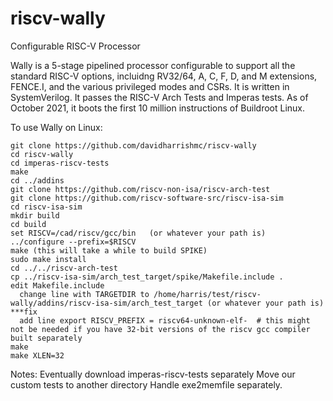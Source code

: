 # riscv-wally
Configurable RISC-V Processor

Wally is a 5-stage pipelined processor configurable to support all the standard RISC-V options, incluidng RV32/64, A, C, F, D, and M extensions, FENCE.I, and the various privileged modes and CSRs.  It is written in SystemVerilog.  It passes the RISC-V Arch Tests and Imperas tests.  As of October 2021, it boots the first 10 million instructions of Buildroot Linux.

To use Wally on Linux:

```
git clone https://github.com/davidharrishmc/riscv-wally
cd riscv-wally
cd imperas-riscv-tests
make
cd ../addins
git clone https://github.com/riscv-non-isa/riscv-arch-test
git clone https://github.com/riscv-software-src/riscv-isa-sim
cd riscv-isa-sim
mkdir build
cd build
set RISCV=/cad/riscv/gcc/bin   (or whatever your path is)
../configure --prefix=$RISCV
make (this will take a while to build SPIKE)
sudo make install
cd ../../riscv-arch-test
cp ../riscv-isa-sim/arch_test_target/spike/Makefile.include .
edit Makefile.include
  change line with TARGETDIR to /home/harris/test/riscv-wally/addins/riscv-isa-sim/arch_test_target (or whatever your path is) ***fix
  add line export RISCV_PREFIX = riscv64-unknown-elf-  # this might not be needed if you have 32-bit versions of the riscv gcc compiler built separately
make
make XLEN=32
```

Notes:
Eventually download imperas-riscv-tests separately
Move our custom tests to another directory
Handle exe2memfile separately.
